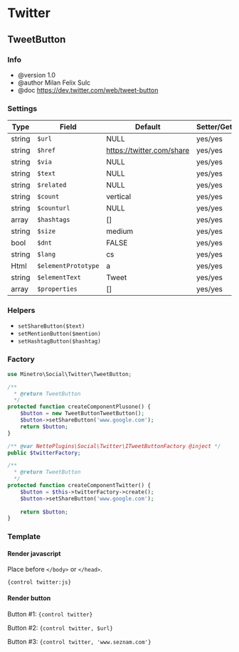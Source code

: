 # Twitter

## TweetButton

### Info

* @version 1.0
* @author Milan Felix Sulc
* @doc https://dev.twitter.com/web/tweet-button

### Settings

| Type   | Field               | Default                   | Setter/Getter | Info                     |
|--------|---------------------|---------------------------|---------------|--------------------------|
| string | `$url`              | NULL                      | yes/yes       |                          |
| string | `$href`             | https://twitter.com/share | yes/yes       |                          |
| string | `$via`              | NULL                      | yes/yes       |                          |
| string | `$text`             | NULL                      | yes/yes       |                          |
| string | `$related`          | NULL                      | yes/yes       |                          |
| string | `$count`            | vertical                  | yes/yes       | none/vertical/horizontal |
| string | `$counturl`         | NULL                      | yes/yes       |                          |
| array  | `$hashtags`         | []                        | yes/yes       |                          |
| string | `$size`             | medium                    | yes/yes       | medium/large             |
| bool   | `$dnt`              | FALSE                     | yes/yes       |                          |
| string | `$lang`             | cs                        | yes/yes       |                          |
| Html   | `$elementPrototype` | a                         | yes/yes       | html prototype           |
| string | `$elementText`      | Tweet                     | yes/yes       |                          |
| array  | `$properties`       | []                        | yes/yes       |                          |

### Helpers

* `setShareButton($text)`
* `setMentionButton($mention)`
* `setHashtagButton($hashtag)`

### Factory

```php
use Minetro\Social\Twitter\TweetButton;

/**
  * @return TweetButton
  */
protected function createComponentPlusone() {
    $button = new TweetButtonTweetButton();
    $button->setShareButton('www.google.com');
    return $button;
}
```

```php
/** @var NettePlugins\Social\Twitter\ITweetButtonFactory @inject */
public $twitterFactory;

/**
  * @return TweetButton
  */
protected function createComponentTwitter() {
    $button = $this->twitterFactory->create();
    $button->setShareButton('www.google.com');
    
    return $button;
}
```

### Template

#### Render javascript

Place before `</body>` or `</head>`.

`{control twitter:js}`

#### Render button

Button #1: `{control twitter}`

Button #2: `{control twitter, $url}`

Button #3: `{control twitter, 'www.seznam.com'}`
